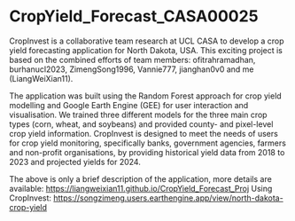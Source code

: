 # CropYield_Forecast_CASA00025

CropInvest is a collaborative team research at UCL CASA to develop a crop yield forecasting application for North Dakota, USA. This exciting project is based on the combined efforts of team members: ofitrahramadhan, burhanucl2023, ZimengSong1996, Vannie777, jianghan0v0 and me (LiangWeiXian11).

The application was built using the Random Forest approach for crop yield modelling and Google Earth Engine (GEE) for user interaction and visualisation. We trained three different models for the three main crop types (corn, wheat, and soybeans) and provided county- and pixel-level crop yield information. CropInvest is designed to meet the needs of users for crop yield monitoring, specifically banks, government agencies, farmers and non-profit organisations, by providing historical yield data from 2018 to 2023 and projected yields for 2024.


The above is only a brief description of the application, more details are available: https://liangweixian11.github.io/CropYield_Forecast_Proj
Using CropInvest: https://songzimeng.users.earthengine.app/view/north-dakota-crop-yield
